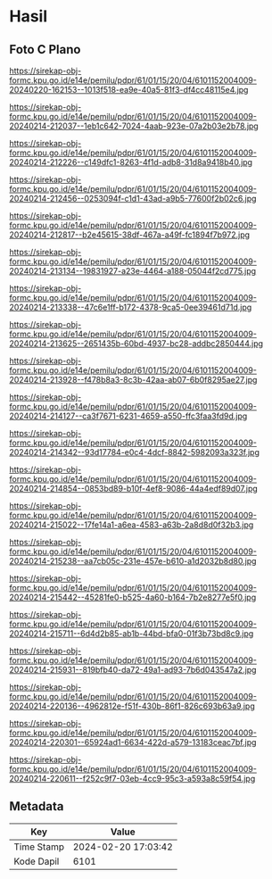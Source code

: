# Hasil

## Foto C Plano

https://sirekap-obj-formc.kpu.go.id/e14e/pemilu/pdpr/61/01/15/20/04/6101152004009-20240220-162153--1013f518-ea9e-40a5-81f3-df4cc48115e4.jpg

https://sirekap-obj-formc.kpu.go.id/e14e/pemilu/pdpr/61/01/15/20/04/6101152004009-20240214-212037--1eb1c642-7024-4aab-923e-07a2b03e2b78.jpg

https://sirekap-obj-formc.kpu.go.id/e14e/pemilu/pdpr/61/01/15/20/04/6101152004009-20240214-212226--c149dfc1-8263-4f1d-adb8-31d8a9418b40.jpg

https://sirekap-obj-formc.kpu.go.id/e14e/pemilu/pdpr/61/01/15/20/04/6101152004009-20240214-212456--0253094f-c1d1-43ad-a9b5-77600f2b02c6.jpg

https://sirekap-obj-formc.kpu.go.id/e14e/pemilu/pdpr/61/01/15/20/04/6101152004009-20240214-212817--b2e45615-38df-467a-a49f-fc1894f7b972.jpg

https://sirekap-obj-formc.kpu.go.id/e14e/pemilu/pdpr/61/01/15/20/04/6101152004009-20240214-213134--19831927-a23e-4464-a188-05044f2cd775.jpg

https://sirekap-obj-formc.kpu.go.id/e14e/pemilu/pdpr/61/01/15/20/04/6101152004009-20240214-213338--47c6e1ff-b172-4378-9ca5-0ee39461d71d.jpg

https://sirekap-obj-formc.kpu.go.id/e14e/pemilu/pdpr/61/01/15/20/04/6101152004009-20240214-213625--2651435b-60bd-4937-bc28-addbc2850444.jpg

https://sirekap-obj-formc.kpu.go.id/e14e/pemilu/pdpr/61/01/15/20/04/6101152004009-20240214-213928--f478b8a3-8c3b-42aa-ab07-6b0f8295ae27.jpg

https://sirekap-obj-formc.kpu.go.id/e14e/pemilu/pdpr/61/01/15/20/04/6101152004009-20240214-214127--ca3f7671-6231-4659-a550-ffc3faa3fd9d.jpg

https://sirekap-obj-formc.kpu.go.id/e14e/pemilu/pdpr/61/01/15/20/04/6101152004009-20240214-214342--93d17784-e0c4-4dcf-8842-5982093a323f.jpg

https://sirekap-obj-formc.kpu.go.id/e14e/pemilu/pdpr/61/01/15/20/04/6101152004009-20240214-214854--0853bd89-b10f-4ef8-9086-44a4edf89d07.jpg

https://sirekap-obj-formc.kpu.go.id/e14e/pemilu/pdpr/61/01/15/20/04/6101152004009-20240214-215022--17fe14a1-a6ea-4583-a63b-2a8d8d0f32b3.jpg

https://sirekap-obj-formc.kpu.go.id/e14e/pemilu/pdpr/61/01/15/20/04/6101152004009-20240214-215238--aa7cb05c-231e-457e-b610-a1d2032b8d80.jpg

https://sirekap-obj-formc.kpu.go.id/e14e/pemilu/pdpr/61/01/15/20/04/6101152004009-20240214-215442--45281fe0-b525-4a60-b164-7b2e8277e5f0.jpg

https://sirekap-obj-formc.kpu.go.id/e14e/pemilu/pdpr/61/01/15/20/04/6101152004009-20240214-215711--6d4d2b85-ab1b-44bd-bfa0-01f3b73bd8c9.jpg

https://sirekap-obj-formc.kpu.go.id/e14e/pemilu/pdpr/61/01/15/20/04/6101152004009-20240214-215931--819bfb40-da72-49a1-ad93-7b6d043547a2.jpg

https://sirekap-obj-formc.kpu.go.id/e14e/pemilu/pdpr/61/01/15/20/04/6101152004009-20240214-220136--4962812e-f51f-430b-86f1-826c693b63a9.jpg

https://sirekap-obj-formc.kpu.go.id/e14e/pemilu/pdpr/61/01/15/20/04/6101152004009-20240214-220301--65924ad1-6634-422d-a579-13183ceac7bf.jpg

https://sirekap-obj-formc.kpu.go.id/e14e/pemilu/pdpr/61/01/15/20/04/6101152004009-20240214-220611--f252c9f7-03eb-4cc9-95c3-a593a8c59f54.jpg


## Metadata

| Key        | Value               |
| ---------- | ------------------- |
| Time Stamp | 2024-02-20 17:03:42 |
| Kode Dapil | 6101                |



